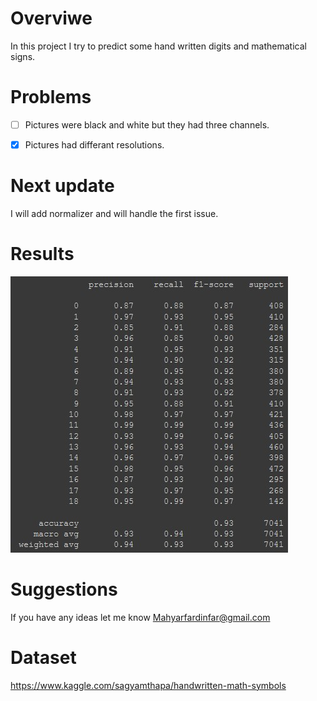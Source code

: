 # Overviwe 

In this project I try to predict some hand written digits and mathematical signs.

# Problems 
- [ ] Pictures were black and white but they had three channels. 

- [x] Pictures had differant resolutions.

# Next update

I will add normalizer and will handle the first issue.

# Results

![alt text](https://github.com/MahyarFardin/Neural-Networks/blob/neural-network/CNN/Digits_and_MathematicalSigns_Detection/Annotation%202022-02-21%20233219.jpg)
 

# Suggestions

If you have any ideas let me know Mahyarfardinfar@gmail.com

# Dataset 

https://www.kaggle.com/sagyamthapa/handwritten-math-symbols
